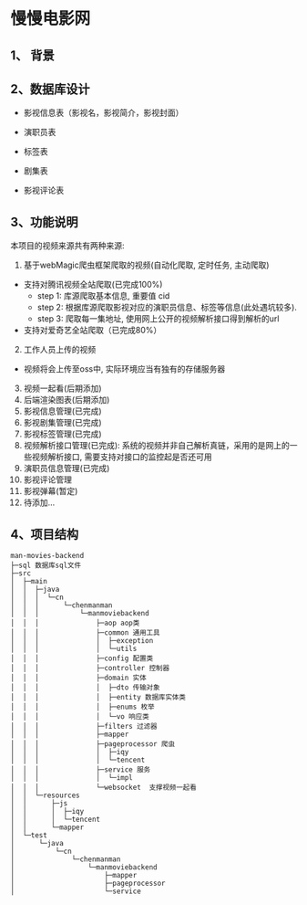 # 慢慢电影网

## 1、 背景

## 2、数据库设计

- 影视信息表（影视名，影视简介，影视封面）

- 演职员表

- 标签表

- 剧集表

- 影视评论表

## 3、功能说明

本项目的视频来源共有两种来源:
1. 基于webMagic爬虫框架爬取的视频(自动化爬取, 定时任务, 主动爬取)
- 支持对腾讯视频全站爬取(已完成100%)
  - step 1: 库源爬取基本信息, 重要值 cid
  - step 2: 根据库源爬取影视对应的演职员信息、标签等信息(此处遇坑较多).
  - step 3: 爬取每一集地址, 使用网上公开的视频解析接口得到解析的url
- 支持对爱奇艺全站爬取（已完成80%）
2. 工作人员上传的视频
- 视频将会上传至oss中, 实际环境应当有独有的存储服务器
3. 视频一起看(后期添加)
4. 后端渲染图表(后期添加)
5. 影视信息管理(已完成)
6. 影视剧集管理(已完成)
7. 影视标签管理(已完成)
8. 视频解析接口管理(已完成): 系统的视频并非自己解析真链，采用的是网上的一些视频解析接口, 需要支持对接口的监控起是否还可用
9. 演职员信息管理(已完成)
10. 影视评论管理
11. 影视弹幕(暂定)
12. 待添加...
## 4、项目结构
```text
man-movies-backend
├─sql 数据库sql文件
├─src
│  ├─main
│  │  ├─java
│  │  │  └─cn
│  │  │      └─chenmanman
│  │  │          └─manmoviebackend
│  │  │              ├─aop aop类
│  │  │              ├─common 通用工具
│  │  │              │  ├─exception
│  │  │              │  └─utils
│  │  │              ├─config 配置类
│  │  │              ├─controller 控制器
│  │  │              ├─domain 实体
│  │  │              │  ├─dto 传输对象
│  │  │              │  ├─entity 数据库实体类
│  │  │              │  ├─enums 枚举
│  │  │              │  └─vo 响应类       
│  │  │              ├─filters 过滤器
│  │  │              ├─mapper
│  │  │              ├─pageprocessor 爬虫
│  │  │              │  ├─iqy
│  │  │              │  └─tencent
│  │  │              ├─service 服务
│  │  │              │  └─impl    
│  │  │              └─websocket  支撑视频一起看
│  │  └─resources
│  │      ├─js
│  │      │  ├─iqy
│  │      │  └─tencent
│  │      └─mapper   
│  └─test
│      └─java
│          └─cn
│              └─chenmanman
│                  └─manmoviebackend
│                      ├─mapper
│                      ├─pageprocessor   
│                      └─service
```
